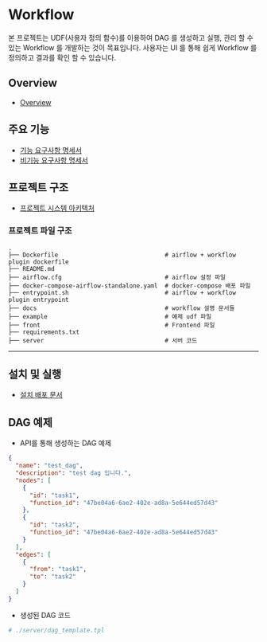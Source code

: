 # Workflow

본 프로젝트는 UDF(사용자 정의 함수)를 이용하여 DAG 를 생성하고 실행, 관리 할 수 있는 Workflow 를 개발하는 것이 목표입니다.
사용자는 UI 를 통해 쉽게 Workflow 를 정의하고 결과를 확인 할 수 있습니다.

## Overview

- [Overview](./docs/00.%20overview.md)

## 주요 기능

- [기능 요구사항 명세서](./docs/01.%20Requirements/01.%20Functional_Requirements.md)
- [비기능 요구사항 명세서](./docs/01.%20Requirements/02.%20NonFunctional_Requirements.md)

## 프로젝트 구조

- [프로젝트 시스템 아키텍처](./docs/02.%20Design/01.%20architecture.md)

### 프로젝트 파일 구조

```text
.
├── Dockerfile                              # airflow + workflow plugin dockerfile
├── README.md
├── airflow.cfg                             # airflow 설정 파일
├── docker-compose-airflow-standalone.yaml  # docker-compose 배포 파일
├── entrypoint.sh                           # airflow + workflow plugin entrypoint
├── docs                                    # workflow 설명 문서들
├── example                                 # 예제 udf 파일
├── front                                   # Frontend 파일
├── requirements.txt
├── server                                  # 서버 코드
```

---

## 설치 및 실행

- [설치 배포 문서](./docs/05.%20Deployment/01.%20deployment.md)

## DAG 예제

- API를 통해 생성하는 DAG 예제

```json
{
  "name": "test_dag",
  "description": "test dag 입니다.",
  "nodes": [
    {
      "id": "task1",
      "function_id": "47be04a6-6ae2-402e-ad8a-5e644ed57d43"
    },
    {
      "id": "task2",
      "function_id": "47be04a6-6ae2-402e-ad8a-5e644ed57d43"
    }
  ],
  "edges": [
    {
      "from": "task1",
      "to": "task2"
    }
  ]
}
```

- 생성된 DAG 코드

```rb
# ./server/dag_template.tpl
```
